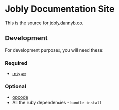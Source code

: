 # Jobly Documentation Site

This is the source for [jobly.dannyb.co](https://jobly.dannyb.co).

## Development

For development purposes, you will need these:

### Required

- [retype](https://retype.com)

### Optional

- [opcode](https://github.com/DannyBen/opcode)
- All the ruby dependencies - `bundle install`
